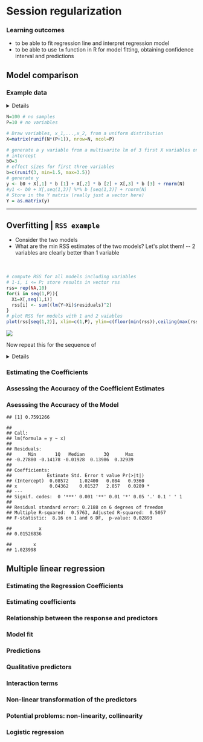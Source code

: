 Session regularization
================

### Learning outcomes

-   to be able to fit regression line and interpret regression model
-   to be able to use `lm` function in R for model fitting, obtaining confidence interval and predictions

Model comparison
----------------

### Example data

<details>

``` r
# To obtain exactly the same result as in the demo, set seed to 85
set.seed(85)
```

</details>

``` r
N=100 # no samples
P=10 # no variables

# Draw variables, x_1,...,x_2, from a uniform distribution
X=matrix(runif(N*(P+1)), nrow=N, ncol=P) 

# generate a y variable from a multivarite lm of 3 first X variables only
# intercept
b0=3
# effect sizes for first three variables
b=c(runif(3, min=1.5, max=3.5))
# generate y
y <- b0 + X[,1] * b [1] + X[,2] * b [2] + X[,3] * b [3] + rnorm(N) 
#y1 <- b0 + X[,seq(1,3)] %*% b [seq(1,3)] + rnorm(N) 
# Store in the Y matrix (really just a vector here)
Y = as.matrix(y)  
```

------------------------------------------------------------------------

Overfitting | `RSS example`
---------------------------

-   Consider the two models
-   What are the min RSS estimates of the two models? Let's plot them! -- 2 variables are clearly better than 1 variable <br><br><br>

``` r
# compute RSS for all models including variables
# 1-i, i <= P; store results in vector rss
rss= rep(NA,10) 
for(i in seq(1,P)){
  Xi=X[,seq(1,i)]
  rss[i] <- sum((lm(Y~Xi)$residuals)^2)
}
# plot RSS for models with 1 and 2 vaiables
plot(rss[seq(1,2)], xlim=c(1,P), ylim=c(floor(min(rss)),ceiling(max(rss))),ylab="log RSS", xlab="model #", type = "b", log="y")
```

![](session-regularization_files/figure-markdown_github/unnamed-chunk-1-1.png)

Now repeat this for the sequence of

<details>

``` r
# plot RSS for all models
plot(rss[seq(1,P)], xlim=c(1,P), ylim=c(floor(min(rss)),ceiling(max(rss))), ylab="log RSS", xlab="model #", type = "b", log="y")
```

![](session-regularization_files/figure-markdown_github/unnamed-chunk-2-1.png) </details>

### Estimating the Coefficients

### Assessing the Accuracy of the Coefficient Estimates

### Asesssing the Accuracy of the Model

    ## [1] 0.7591266

    ## 
    ## Call:
    ## lm(formula = y ~ x)
    ## 
    ## Residuals:
    ##      Min       1Q   Median       3Q      Max 
    ## -0.27880 -0.14178 -0.01928  0.13986  0.32939 
    ## 
    ## Coefficients:
    ##             Estimate Std. Error t value Pr(>|t|)  
    ## (Intercept)  0.08572    1.02400   0.084   0.9360  
    ## x            0.04362    0.01527   2.857   0.0289 *
    ## ---
    ## Signif. codes:  0 '***' 0.001 '**' 0.01 '*' 0.05 '.' 0.1 ' ' 1
    ## 
    ## Residual standard error: 0.2188 on 6 degrees of freedom
    ## Multiple R-squared:  0.5763, Adjusted R-squared:  0.5057 
    ## F-statistic:  8.16 on 1 and 6 DF,  p-value: 0.02893

    ##          x 
    ## 0.01526836

    ##        x 
    ## 1.023998

Multiple linear regression
--------------------------

### Estimating the Regression Coefficients

### Estimating coefficients

### Relationship between the response and predictors

### Model fit

### Predictions

### Qualitative predictors

### Interaction terms

### Non-linear transformation of the predictors

### Potential problems: non-linearity, collinearity

### Logistic regression
